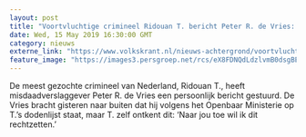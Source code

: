 ```yaml
---
layout: post
title: "Voortvluchtige crimineel Ridouan T. bericht Peter R. de Vries: ‘Politie wil mij als volksvijand neerzetten’"
date: Wed, 15 May 2019 16:30:00 GMT
category: nieuws
externe_link: "https://www.volkskrant.nl/nieuws-achtergrond/voortvluchtige-crimineel-ridouan-t-bericht-peter-r-de-vries-politie-wil-mij-als-volksvijand-neerzetten~b308fe3f/"
feature_image: "https://images3.persgroep.net/rcs/eX8FDNQdLdzlvmB0dsgBEU9Owx8/diocontent/148441431/_crop/716/376/2722/2722/_fill/320/320?appId=93a17a8fd81db0de025c8abd1cca1279&quality=0.85"
---
```


De meest gezochte crimineel van Nederland, Ridouan T., heeft misdaadverslaggever Peter R. de Vries een persoonlijk bericht gestuurd. De Vries bracht gisteren naar buiten dat hij volgens het Openbaar Ministerie op T.’s dodenlijst staat, maar T. zelf ontkent dit: ‘Naar jou toe wil ik dit rechtzetten.’
